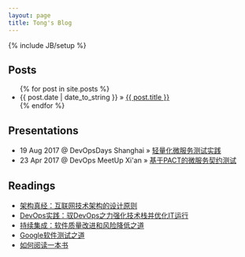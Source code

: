 ```yaml
---
layout: page
title: Tong's Blog
---
```

{% include JB/setup %}


## Posts

<ul class="posts">
  {% for post in site.posts %}
    <li><span>{{ post.date | date_to_string }}</span> &raquo; <a href="{{ BASE_PATH }}{{ post.url }}">{{ post.title }}</a></li>
  {% endfor %}
</ul>


## Presentations

<ul class="posts">
  <li><span>19 Aug 2017 @ DevOpsDays Shanghai</span> &raquo; <a href="presentations/devopsdays_shanghai/msa_test_practices.pdf" target="_blank">轻量化微服务测试实践</a></li>
  <li><span>23 Apr 2017 @ DevOps MeetUp Xi'an</span> &raquo; <a href="presentations/pact_test/index.html" target="_blank">基于PACT的微服务契约测试</a></li>
</ul>

## Readings

<ul class="posts">
  <li><a href="https://readings.tongzh.top/scalability-rules.html" target="_blank">架构真经：互联网技术架构的设计原则</a></li>
  <li><a href="https://readings.tongzh.top/practical-devops.html" target="_blank">DevOps实践：驭DevOps之力强化技术栈并优化IT运行</a></li>
  <li><a href="https://readings.tongzh.top/continuous-integration.html" target="_blank">持续集成：软件质量改进和风险降低之道</a></li>
  <li><a href="https://readings.tongzh.top/how-google-tests-software.html" target="_blank">Google软件测试之道</a></li>
  <li><a href="https://readings.tongzh.top/how-to-read-a-book.html" target="_blank">如何阅读一本书</a></li>
</ul>
